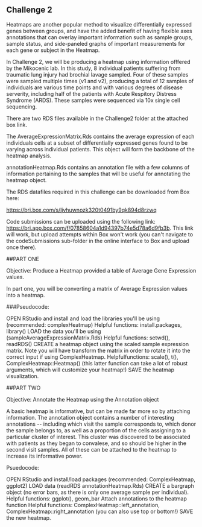 ## Challenge 2

Heatmaps are another popular method to visualize differentially expressed genes between groups, and have the added benefit of having flexible axes annotations that can overlay important information such as sample groups, sample status, and side-paneled graphs of important measurements for each gene or subject in the Heatmap.

In Challenge 2, we will be producing a heatmap using information offfered by the Mikocenic lab. In this study, 8 individual patients suffering from traumatic lung injury had brochial lavage sampled. Four of these samples were sampled multiple times (v1 and v2), producing a total of 12 samples of individuals are various time points and with various degrees of disease serverity, including half of the patients with Acute Respitory Distress Syndrome (ARDS). These samples were sequenced via 10x single cell sequencing.

There are two RDS files available in the Challenge2 folder at the attached box link.

The AverageExpressionMatrix.Rds contains the average expression of each individuals cells at a subset of differentially expressed genes found to be varying across individual patients. This object will form the backbone of the heatmap analysis.

annotationHeatmap.Rds contains an annotation file with a few columns of information pertaining to the samples that will be useful for annotating the heatmap object.

The RDS datafiles required in this challenge can be downloaded from Box here:

https://bri.box.com/s/ljvhuwnozk320t0491by9qk894d8rzwq

Code submissions can be uploaded using the following link: https://bri.app.box.com/f/07858604a1d94397b74e5d78a6d9fb3b. This link will work, but upload attempts within Box won't work (you can't navigate to the codeSubmissions sub-folder in the online interface to Box and upload once there).

##PART ONE

Objective: Produce a Heatmap provided a table of Average Gene Expression values.

In part one, you will be converting a matrix of Average Expression values into a heatmap.

###Pseudocode:

OPEN RStudio and install and load the libraries you'll be using (recommended: complexHeatmap)
Helpful functions: install.packages, library()
LOAD the data you'll be using (sampleAverageExpressionMatrix.Rds)
Helpful functions: setwd(), readRDS()
CREATE a heatmap object using the scaled sample expression matrix. Note you will have transform the matrix in order to rotate it into the correct input if using ComplexHeatmap.
Helpfulfunctions: scale(), t(), ComplexHeatmap::Heatmap() (this latter function can take a lot of robust arguments, which will customize your heatmap!)
SAVE the heatmap visualization.

##PART TWO

Objective: Annotate the Heatmap using the Annotation object

A basic heatmap is informative, but can be made far more so by attaching information. The annotation object contains a number of interesting annotations -- including which visit the sample corresponds to, which donor the sample belongs to, as well as a proportion of the cells assigning to a particular cluster of interest. This cluster was discovered to be associated with patients as they began to convalese, and so should be higher in the second visit samples. All of these can be attached to the heatmap to increase its informative power.

Psuedocode:

OPEN RStudio and install/load packages (recommended: ComplexHeatmap, ggplot2)
LOAD data (readRDS annotationHeatmap.Rds)
CREATE a bargraph object (no error bars, as there is only one average sample per individual).
Helpful functions: ggplot(), geom_bar
Attach annotations to the heatmap function
Helpful functions: ComplexHeatmap::left_annotation, ComplexHeatmap::right_annotation (you can also use top or bottom!)
SAVE the new heatmap.

